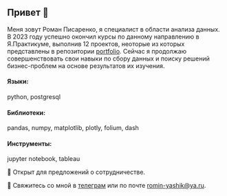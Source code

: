 ## Привет 👋
Меня зовут Роман Писаренко, я специалист в области анализа данных. В 2023 году успешно окончил курсы по данному направлению в Я.Практикуме, выполнив 12 проектов, неоторые из которых представлены в репозитории [portfolio](https://github.com/rp-2023/portfolio). Сейчас я продолжаю совершенствовать свои навыки по сбору данных и поиску решений бизнес-проблем на основе результатов их изучения. 

#### Языки:
python, postgresql

#### Библиотеки:
pandas, numpy, matplotlib, plotly, folium, dash

#### Инструменты:
jupyter notebook, tableau

🧲 Открыт для предложений о сотрудничестве.

📳 Свяжитесь со мной в [телеграм](https://t.me/rptgme) или по почте romin-yashik@ya.ru.
